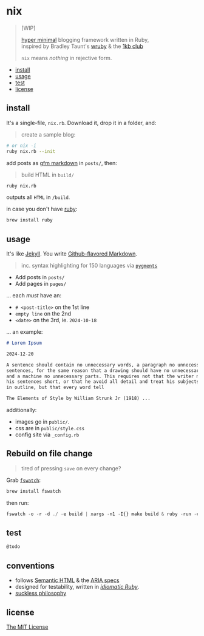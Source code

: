 # nix   

> [WIP]
>
> [hyper minimal][concise] blogging framework written in Ruby,   
> inspired by Bradley Taunt's [wruby][wruby] & the [1kb club][club]
>
> `nix` means *nothing* in rejective form.


- [install](#install)
- [usage](#usage)
- [test](#test)
- [license](#license)

## install

It's a single-file, `nix.rb`. Download it, drop it in a folder, and:

> create a sample blog:

```bash
# or nix -i
ruby nix.rb --init
```

add posts as [gfm markdown][gfm] in `posts/`, then:

> build HTML in `build/`

```bash
ruby nix.rb
```

outputs all `HTML` in `/build`.

in case you don't have [ruby][ruby]:

```bash
brew install ruby
```

## usage 

It's like [Jekyll][jekyll]. You write [Github-flavored Markdown][gfm].

> inc. syntax highlighting for 150 languages via [`pygments`][pygments]

- Add posts in `posts/`
- Add pages in `pages/`

 ... each *must* have an:

- `# <post-title>` on the 1st line
- `empty line` on the 2nd
- `<date>` on the 3rd, ie. `2024-10-18`

... an example:

```markdown
# Lorem Ipsum

2024-12-20

A sentence should contain no unnecessary words, a paragraph no unnecessary 
sentences, for the same reason that a drawing should have no unnecessary lines 
and a machine no unnecessary parts. This requires not that the writer make all 
his sentences short, or that he avoid all detail and treat his subjects only 
in outline, but that every word tell

The Elements of Style by William Strunk Jr (1918) ...
```

additionally:

- images go in `public/`.
- css are in `public/style.css`
- config site via `_config.rb`

## Rebuild on file change

> tired of pressing `save` on every change?

Grab [`fswatch`][fswatch]:

```bash
brew install fswatch
```

then run:

```js
fswatch -o -r -d ./ -e build | xargs -n1 -I{} make build & ruby -run -e httpd -- build
```

## test

```bash
@todo
```

## conventions

- follows [Semantic HTML][semantic-html] & the [ARIA specs][aria]
- designed for testability, written in [*idiomatic Ruby*][id-ruby].
- [suckless philosophy][suckless]

## license

[The MIT License](https://spdx.org/licenses/MIT)

[club]: https://1kb.club/
[ruby]: https://ruby-doc.org/3.3.4/
[wruby]: https://git.btxx.org/wruby/about/
[jekyll]: https://jekyllrb.com/
[concise]: https://en.wikipedia.org/wiki/Concision
[fswatch]: https://github.com/emcrisostomo/fswatch
[gfm]: https://github.github.com/gfm/
[id-ruby]: https://franzejr.github.io/best-ruby/idiomatic_ruby/conditional_assignment.html
[pygments]: https://pygments.org/
[file-rb]: https://github.com/nicholaswmin/nix/blob/main/nix.rb

[suckless]: https://suckless.org/philosophy/
[semantic-html]: https://html.spec.whatwg.org/multipage/#toc-dom
[aria]: https://developer.mozilla.org/en-US/docs/Web/Accessibility/ARIA
